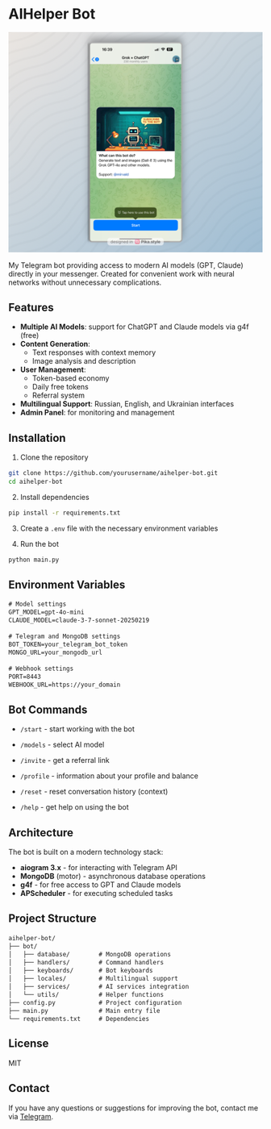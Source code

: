 # AIHelper Bot
![AIHelper Bot Overview](image/overview.jpg)

My Telegram bot providing access to modern AI models (GPT, Claude) directly in your messenger. Created for convenient work with neural networks without unnecessary complications.

## Features

- **Multiple AI Models**: support for ChatGPT and Claude models via g4f (free)
- **Content Generation**:
  - Text responses with context memory
  - Image analysis and description
- **User Management**:
  - Token-based economy
  - Daily free tokens
  - Referral system
- **Multilingual Support**: Russian, English, and Ukrainian interfaces
- **Admin Panel**: for monitoring and management

## Installation

1. Clone the repository
```bash
git clone https://github.com/yourusername/aihelper-bot.git
cd aihelper-bot
```

2. Install dependencies
```bash
pip install -r requirements.txt
```

3. Create a `.env` file with the necessary environment variables

4. Run the bot
```bash
python main.py
```

## Environment Variables

```env
# Model settings
GPT_MODEL=gpt-4o-mini
CLAUDE_MODEL=claude-3-7-sonnet-20250219

# Telegram and MongoDB settings
BOT_TOKEN=your_telegram_bot_token
MONGO_URL=your_mongodb_url

# Webhook settings
PORT=8443
WEBHOOK_URL=https://your_domain
```

## Bot Commands

- `/start` - start working with the bot
- `/models` - select AI model

- `/invite` - get a referral link
- `/profile` - information about your profile and balance
- `/reset` - reset conversation history (context)
- `/help` - get help on using the bot

## Architecture

The bot is built on a modern technology stack:

- **aiogram 3.x** - for interacting with Telegram API
- **MongoDB** (motor) - asynchronous database operations
- **g4f** - for free access to GPT and Claude models
- **APScheduler** - for executing scheduled tasks

## Project Structure

```
aihelper-bot/
├── bot/
│   ├── database/        # MongoDB operations
│   ├── handlers/        # Command handlers
│   ├── keyboards/       # Bot keyboards
│   ├── locales/         # Multilingual support
│   ├── services/        # AI services integration
│   └── utils/           # Helper functions
├── config.py            # Project configuration
├── main.py              # Main entry file
└── requirements.txt     # Dependencies
```

## License

MIT

## Contact

If you have any questions or suggestions for improving the bot, contact me via [Telegram](https://t.me/mirvaId).